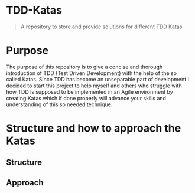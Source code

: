 # TDD-Katas
> A repository to store and provide solutions for different TDD Katas.

# Purpose
The purpose of this repository is to give a concise and thorough introduction of TDD (Test Driven Development) with the help of the so called Katas. Since TDD has become an unseparable part of development I decided to start this project to help myself and others who struggle with how TDD is supposed to be implemented in an Agile environment by creating Katas which if done properly will advance your skills and understanding of this so needed technique.

# Structure and how to approach the Katas

## Structure

## Approach
